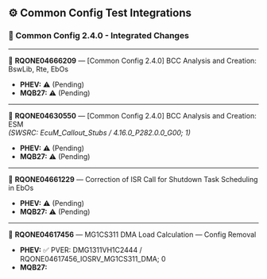 ## ⚙️ Common Config Test Integrations

### 🔧 Common Config 2.4.0 - Integrated Changes

---

🔄 **RQONE04666209** — [Common Config 2.4.0] BCC Analysis and Creation: BswLib, Rte, EbOs  
- **PHEV:** ⚠️ (Pending)  
- **MQB27:**  ⚠️ (Pending)  

---

🔄 **RQONE04630550** — [Common Config 2.4.0] BCC Analysis and Creation: ESM  
*(SWSRC: EcuM_Callout_Stubs / 4.16.0_P282.0.0_G00; 1)*  
- **PHEV:**  ⚠️ (Pending)  
- **MQB27:**  ⚠️ (Pending)  

---

🔄 **RQONE04661229** — Correction of ISR Call for Shutdown Task Scheduling in EbOs  
- **PHEV:**  ⚠️ (Pending)  
- **MQB27:**  ⚠️ (Pending)  

---

🔄 **RQONE04617456** — MG1CS311 DMA Load Calculation — Config Removal  
- **PHEV:** ✅ PVER: DMG1311VH1C2444 / RQONE04617456_IOSRV_MG1CS311_DMA; 0  
- **MQB27:**  